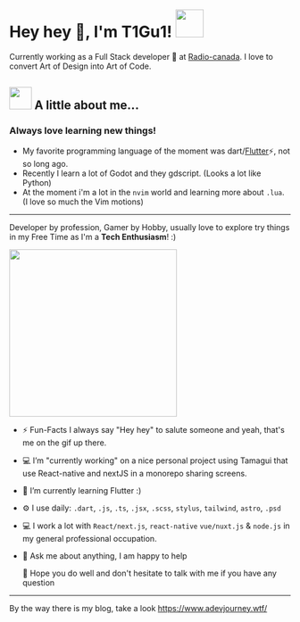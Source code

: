 # Hey hey 👋, I'm T1Gu1! <img src="https://media.giphy.com/media/mGcNjsfWAjY5AEZNw6/giphy.gif" width="50">

Currently working as a Full Stack developer 🔭 at [Radio-canada](https://radio-canada.ca). I love to convert Art of Design into Art of Code.

<!-- <a href="https://twitter.com/t1gu1">
  <img align="left" alt="T1Gu1 Twitter" width="22px" src="https://img.icons8.com/dusk/64/000000/twitter.png" />
</a>
<a href="https://www.linkedin.com/in/t1gu1/">
  <img align="left" alt="T1Gu1 LinkdeIN" width="22px" src="https://img.icons8.com/dusk/64/000000/linkedin.png" />
</a>
<a href="https://t.me/t1gu1">
  <img align="left" alt="T1Gu1 Telegram" width="22px" src="https://img.icons8.com/dusk/64/000000/telegram-app.png" />
</a>
<a href="https://www.instagram.com/t1gu1/">
  <img align="left" alt="T1Gu1 Instagram" width="22px" src="https://img.icons8.com/dusk/64/000000/instagram-new.png" />
</a>
<a href="https://www.reddit.com/user/t1gu1/">
  <img align="left" alt="T1Gu1 Reddit" width="22px" src="https://img.icons8.com/dusk/64/000000/reddit.png" />
</a>
<a href="https://facebook.com/t1gu1/">
  <img align="left" alt="T1Gu1 Leetcode" width="22px" src="https://img.icons8.com/dusk/64/000000/facebook-new--v2.png" />
</a> -->

## <img src="https://media.giphy.com/media/VgCDAzcKvsR6OM0uWg/giphy.gif" width="40"> A little about me...

### Always love learning new things!

- My favorite programming language of the moment was dart/[Flutter](https://flutter.dev)⚡, not so long ago.
- Recently I learn a lot of Godot and they gdscript. (Looks a lot like Python)
- At the moment i'm a lot in the `nvim` world and learning more about `.lua`. (I love so much the Vim motions)

---

Developer by profession, Gamer by Hobby, usually love to explore try things in my Free Time as I'm a **Tech Enthusiasm**! :)

<img src="https://media.giphy.com/media/CMN0HyQdB8TRJkxazt/giphy.gif" width="300">

- ⚡️ Fun-Facts I always say "Hey hey" to salute someone and yeah, that's me on the gif up there.
- 💻 I’m "currently working" on a nice personal project using Tamagui that use React-native and nextJS in a monorepo sharing screens.
- 🌱 I’m currently learning Flutter :)
- ⚙️ I use daily: `.dart`, `.js`, `.ts`, `.jsx`, `.scss`, `stylus`, `tailwind`, `astro`, `.psd`
- 💻 I work a lot with `React/next.js`, `react-native` `vue/nuxt.js` & `node.js` in my general professional occupation.
- 💬 Ask me about anything, I am happy to help

  👋 Hope you do well and don't hesitate to talk with me if you have any question

---

By the way there is my blog, take a look <https://www.adevjourney.wtf/>

<br/>
